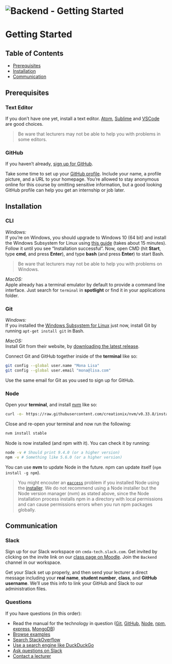 # ![Backend - Getting Started][banner-guide]

# Getting Started

## Table of Contents

*   [Prerequisites](#prerequisites)
*   [Installation](#installation)
*   [Communication](#communication)

## Prerequisites

### Text Editor
If you don’t have one yet, install a text editor. [Atom](https://atom.io), [Sublime](https://www.sublimetext.com) and [VSCode](https://code.visualstudio.com/) are good choices. 

> Be ware that lecturers may not be able to help you with problems in some editors.

### GitHub

If you haven’t already, [sign up for
GitHub](https://help.github.com/articles/signing-up-for-a-new-github-account/).

Take some time to set up your [GitHub profile](https://github.com/settings/profile).
Include your name, a profile picture, and a URL to your homepage.
You’re allowed to stay anonymous online for this course by omitting sensitive
information, but a good looking GitHub profile can help you get an internship
or job later.

## Installation

### CLI

*Windows:*  
If you’re on Windows, you should upgrade to Windows 10 (64 bit) and install the Windows Subsystem for Linux using [this guide](https://www.howtogeek.com/249966/how-to-install-and-use-the-linux-bash-shell-on-windows-10/)
(takes about 15 minutes). Follow it until you see “Installation successful”. Now, open CMD (hit **Start**, type **cmd**, and press **Enter**), and type **bash** (and press **Enter**) to start Bash.

> Be ware that lecturers may not be able to help you with problems on Windows.

*MacOS:*  
Apple already has a terminal emulator by default to provide a command line interface. Just search for `terminal` in **spotlight** or find it in your applications folder.

### Git

*Windows:*  
If you installed the [Windows Subsystem for Linux](#subshell) just now, install
Git by running `apt-get install git` in Bash.

*MacOS:*  
Install Git from their website, by [downloading the latest release](https://git-scm.com).

Connect Git and GitHub together inside of the **terminal** like so:

```sh
git config --global user.name "Mona Lisa"
git config --global user.email "mona@lisa.com"
```

Use the same email for Git as you used to sign up for GitHub.

### Node

Open your **terminal**, and install [nvm](https://github.com/creationix/nvm) like
so:

```sh
curl -o- https://raw.githubusercontent.com/creationix/nvm/v0.33.8/install.sh | bash
```

Close and re-open your terminal and now run the following:

```sh
nvm install stable
```

Node is now installed (and npm with it).  You can check it by running:

```sh
node -v # Should print 9.4.0 (or a higher version)
npm -v # Something like 5.6.0 (or a higher version)
```

You can use **nvm** to update Node in the future.  npm can update itself
(`npm install -g npm`).

> You might encouter an [`eaccess`][eacces] problem if you installed Node using the [installer][installer]. We do not recommend using a Node installer but the Node version manager (nvm) as stated above, since the Node installation process installs npm in a directory with local permissions and can cause permissions errors when you run npm packages globally.

## Communication

### Slack

Sign up for our Slack workspace on `cmda-tech.slack.com`.
Get invited by clicking on the invite link on our [class page on
Moodle][moodle].
Join the `Backend` channel in our workspace.

Get your Slack set up properly, and then send your lecturer a direct message
including your **real name**, **student number**, **class**, and **GitHub
username**.
We’ll use this info to link your GitHub and Slack to our administration files.

### Questions

If you have questions (in this order):

*   Read the manual for the technology in question
    ([Git](https://git-scm.com/docs),
    [GitHub](https://guides.github.com),
    [Node](https://nodejs.org/api/),
    [npm](https://docs.npmjs.com),
    [express](http://expressjs.com/en/4x/api.html),
    [MongoDB](https://docs.mongodb.com))
*   [Browse examples][examples]
*   [Search StackOverflow][stackoverflow]
*   [Use a search engine like DuckDuckGo][duckduckgo]
*   [Ask questions on Slack][slack]
*   [Contact a lecturer][synopsis]

[moodle]: https://moodle.cmd.hva.nl/course/view.php?id=431
[examples]: examples
[stackoverflow]: https://stackoverflow.com
[duckduckgo]: https://duckduckgo.com
[synopsis]: #synopsis
[slack]: https://cmda-tech.slack.com/
[banner-guide]: https://cmda-bt.github.io/be-course-18-19/assets/banner-guide.svg
[installer]: https://docs.npmjs.com/downloading-and-installing-node-js-and-npm
[eacces]: https://docs.npmjs.com/resolving-eacces-permissions-errors-when-installing-packages-globally